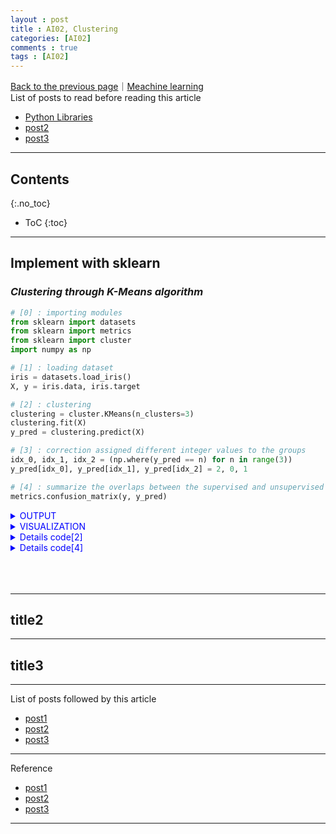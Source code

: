 ```yaml
---
layout : post
title : AI02, Clustering
categories: [AI02]
comments : true
tags : [AI02]
---
```

[Back to the previous page](https://userdyk-github.github.io/Study.html)｜[Meachine learning](https://userdyk-github.github.io/ai02/AI02-Contents.html) <br>
List of posts to read before reading this article
- <a href='https://userdyk-github.github.io/pl03/PL03-Libraries.html' target="_blank">Python Libraries</a>
- <a href='https://userdyk-github.github.io/'>post2</a>
- <a href='https://userdyk-github.github.io/'>post3</a>

---

## Contents
{:.no_toc}

* ToC
{:toc}

<hr class="division1">

## **Implement with sklearn**

### ***Clustering through K-Means algorithm***

```python
# [0] : importing modules
from sklearn import datasets
from sklearn import metrics
from sklearn import cluster
import numpy as np

# [1] : loading dataset
iris = datasets.load_iris()
X, y = iris.data, iris.target

# [2] : clustering
clustering = cluster.KMeans(n_clusters=3)
clustering.fit(X)
y_pred = clustering.predict(X)

# [3] : correction assigned different integer values to the groups
idx_0, idx_1, idx_2 = (np.where(y_pred == n) for n in range(3))
y_pred[idx_0], y_pred[idx_1], y_pred[idx_2] = 2, 0, 1

# [4] : summarize the overlaps between the supervised and unsupervised classification
metrics.confusion_matrix(y, y_pred)
```
<details markdown="1">
<summary class='jb-small' style="color:blue">OUTPUT</summary>
<hr class='division3'>
```
array([[50,  0,  0],
       [ 0, 48,  2],
       [ 0, 14, 36]], dtype=int64)
```
<hr class='division3'>
</details>
<details markdown="1">
<summary class='jb-small' style="color:blue">VISUALIZATION</summary>
```python
# [0] : importing modules
from sklearn import datasets
from sklearn import metrics
from sklearn import cluster
import numpy as np
import matplotlib.pyplot as plt

# [1] : loading dataset
iris = datasets.load_iris()
X, y = iris.data, iris.target

# [2] : clustering
n_clusters = 3
clustering = cluster.KMeans(n_clusters)
clustering.fit(X)
y_pred = clustering.predict(X)

# [3] : correction assigned different integer values to the groups
idx_0, idx_1, idx_2 = (np.where(y_pred == n) for n in range(3))
y_pred[idx_0], y_pred[idx_1], y_pred[idx_2] = 2, 0, 1

# [4] : summarize the overlaps between the supervised and unsupervised classification
metrics.confusion_matrix(y, y_pred)


# Visualization
N = X.shape[1]
fig, axes = plt.subplots(N, N, figsize=(12, 12), sharex=True, sharey=True)  
colors = ["coral", "blue", "green"]    
markers = ["^", "v", "o"]   
for m in range(N):   
    for n in range(N):   
        for p in range(n_clusters):  
            mask = y_pred == p   
            axes[m, n].scatter(X[:, m][mask], X[:, n][mask], s=30, marker=markers[p], color=colors[p], alpha=0.25)   
             
    axes[N-1, m].set_xlabel(iris.feature_names[m], fontsize=16)   
    axes[m, 0].set_ylabel(iris.feature_names[m], fontsize=16)
```
![다운로드](https://user-images.githubusercontent.com/52376448/65384803-a74e3f00-dd61-11e9-80a5-99210099d636.png)
<hr class='division3'>
<hr class='division3'>
</details>
<details markdown="1">
<summary class='jb-small' style="color:blue">Details code[1]</summary>
<hr class='division3'>
**iris dataset**
```python
import pandas as pd
from sklearn import datasets

iris = datasets.load_iris()
iris.feature_names.append('target_names')

df1 = pd.DataFrame(iris.data)
df2 = pd.DataFrame(iris.target)
df = pd.concat([df1,df2], axis=1)
df.columns = iris.feature_names

print(df)
```
```
     s.length (cm)  s.width (cm)  ...  p.width (cm)  target_names
0              5.1           3.5  ...           0.2             0
1              4.9           3.0  ...           0.2             0
2              4.7           3.2  ...           0.2             0
3              4.6           3.1  ...           0.2             0
4              5.0           3.6  ...           0.2             0
..             ...           ...  ...           ...           ...
145            6.7           3.0  ...           2.3             2
146            6.3           2.5  ...           1.9             2
147            6.5           3.0  ...           2.0             2
148            6.2           3.4  ...           2.3             2
149            5.9           3.0  ...           1.8             2

[150 rows x 5 columns]
```
<hr class='division3'>
</details>
<details markdown="1">
<summary class='jb-small' style="color:blue">Details code[2]</summary>
<hr class='division3'>
`INPUT`
```python
# [0] : importing modules
from sklearn import datasets
from sklearn import metrics
from sklearn import cluster
import numpy as np

# [1] : loading dataset
iris = datasets.load_iris()
X, y = iris.data, iris.target

# [2] : clustering
clustering = cluster.KMeans(n_clusters=3)
clustering.fit(X)
```
`OUTPUT`
```
KMeans(algorithm='auto', copy_x=True, init='k-means++', max_iter=300,
       n_clusters=3, n_init=10, n_jobs=None, precompute_distances='auto',
       random_state=None, tol=0.0001, verbose=0)
```
<hr class='division3'>
</details>
<details markdown="1">
<summary class='jb-small' style="color:blue">Details code[3]</summary>
<hr class='division3'>
```python
# [0] : importing modules
from sklearn import datasets
from sklearn import metrics
from sklearn import cluster
import numpy as np

# [1] : loading dataset
iris = datasets.load_iris()
X, y = iris.data, iris.target

# [2] : clustering
clustering = cluster.KMeans(n_clusters=3)
clustering.fit(X)
y_pred = clustering.predict(X)
```
```python
y_pred[::8]
```
`OUTPUT` : array([1, 1, 1, 1, 1, 1, 1, 2, 2, 2, 2, 2, 2, 0, 0, 0, 0, 0, 0])
<br>
```python
y[::8]
```
`OUTPUT` : array([0, 0, 0, 0, 0, 0, 0, 1, 1, 1, 1, 1, 1, 2, 2, 2, 2, 2, 2])
<hr class='division3'>
</details>
<details markdown="1">
<summary class='jb-small' style="color:blue">Details code[4]</summary>
<hr class='division3'>
On the above confusion matrix matrix, **the diagonals** correspond to the number of samples that are correctly classified for each level of the category variable, and **the off-diagonal elements** are the number of incorrectly classified samples. More specifically, the element of the confusion matrix C is the number of samples of category i that were categorized as j. 
<hr class='division3'>
</details>
<br><br><br>

<hr class="division2">

## title2

<hr class="division2">

## title3

<hr class="division1">

List of posts followed by this article
- [post1](https://userdyk-github.github.io/)
- <a href='https://userdyk-github.github.io/'>post2</a>
- <a href='https://userdyk-github.github.io/'>post3</a>

---

Reference
- [post1](https://userdyk-github.github.io/)
- <a href='https://userdyk-github.github.io/'>post2</a>
- <a href='https://userdyk-github.github.io/'>post3</a>

---

